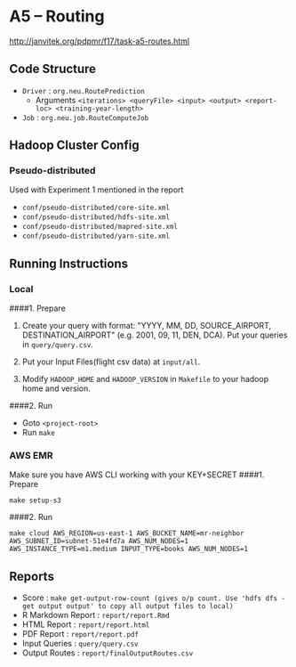 # A5 – Routing

http://janvitek.org/pdpmr/f17/task-a5-routes.html

## Code Structure

- `Driver`  : `org.neu.RoutePrediction`
  - Arguments `<iterations> <queryFile> <input> <output> <report-loc> <training-year-length>`
- `Job` :  `org.neu.job.RouteComputeJob`

## Hadoop Cluster Config
### Pseudo-distributed
Used with Experiment 1 mentioned in the report
- `conf/pseudo-distributed/core-site.xml`
- `conf/pseudo-distributed/hdfs-site.xml`
- `conf/pseudo-distributed/mapred-site.xml`
- `conf/pseudo-distributed/yarn-site.xml`

## Running Instructions

### Local

####1. Prepare

1) Create your query with format: "YYYY, MM, DD, SOURCE_AIRPORT, DESTINATION_AIRPORT" (e.g. 2001, 09, 11, DEN, DCA). Put your queries in `query/query.csv`.

2) Put your Input Files(flight csv data) at `input/all`.

3) Modify `HADOOP_HOME` and `HADOOP_VERSION` in `Makefile` to your hadoop home and version.

####2. Run 

- Goto `<project-root>`
- Run `make`

### AWS EMR
Make sure you have AWS CLI working with your KEY+SECRET
####1. Prepare

```
make setup-s3
```

####2. Run 

```
make cloud AWS_REGION=us-east-1 AWS_BUCKET_NAME=mr-neighbor AWS_SUBNET_ID=subnet-51e4fd7a AWS_NUM_NODES=1 AWS_INSTANCE_TYPE=m1.medium INPUT_TYPE=books AWS_NUM_NODES=1
```

## Reports
- Score : `make get-output-row-count (gives o/p count. Use 'hdfs dfs -get output output' to copy all output files to local)`
- R Markdown Report : `report/report.Rmd`
- HTML Report : `report/report.html`
- PDF Report : `report/report.pdf`
- Input Queries : `query/query.csv`
- Output Routes : `report/finalOutputRoutes.csv`